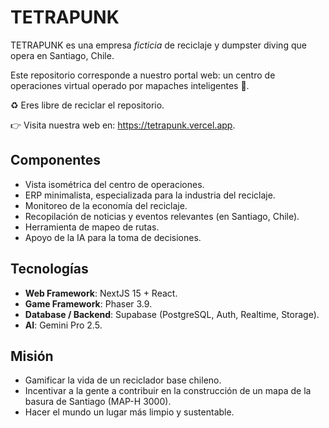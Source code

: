 # TETRAPUNK

TETRAPUNK es una empresa _ficticia_ de reciclaje y dumpster diving que opera en Santiago, Chile.

Este repositorio corresponde a nuestro portal web: un centro de operaciones virtual operado por mapaches inteligentes 🦝.

♻️ Eres libre de reciclar el repositorio.

👉 Visita nuestra web en: https://tetrapunk.vercel.app.

## Componentes

- Vista isométrica del centro de operaciones.
- ERP minimalista, especializada para la industria del reciclaje.
- Monitoreo de la economía del reciclaje.
- Recopilación de noticias y eventos relevantes (en Santiago, Chile).
- Herramienta de mapeo de rutas.
- Apoyo de la IA para la toma de decisiones.

## Tecnologías

- **Web Framework**: NextJS 15 + React.
- **Game Framework**: Phaser 3.9.
- **Database / Backend**: Supabase (PostgreSQL, Auth, Realtime, Storage).
- **AI**: Gemini Pro 2.5.

## Misión

- Gamificar la vida de un reciclador base chileno.
- Incentivar a la gente a contribuir en la construcción de un mapa de la basura de Santiago (MAP-H 3000).
- Hacer el mundo un lugar más limpio y sustentable.
